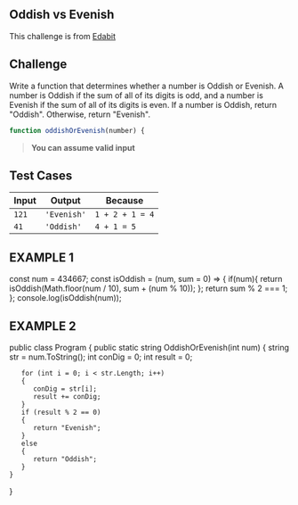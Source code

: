 Oddish vs Evenish
---

This challenge is from [Edabit](https://edabit.com/challenge/r6TSNwkLZ2DgsoKiH)

## Challenge

Write a function that determines whether a number is Oddish or Evenish. A number is Oddish if the sum of all of its digits is odd, and a number is Evenish if the sum of all of its digits is even. If a number is Oddish, return "Oddish". Otherwise, return "Evenish".

```js
function oddishOrEvenish(number) {
```

> **You can assume valid input**

## Test Cases

Input | Output | Because
---|---|---
`121` | `'Evenish'` | `1 + 2 + 1 = 4`
`41` | `'Oddish'` | `4 + 1 = 5`

## EXAMPLE 1

const num = 434667;
const isOddish = (num, sum = 0) => {
   if(num){
      return isOddish(Math.floor(num / 10), sum + (num % 10));
   };
   return sum % 2 === 1;
};
console.log(isOddish(num));

## EXAMPLE 2

public class Program
{
    public static string OddishOrEvenish(int num)
    {
       string str = num.ToString();
       int conDig = 0;
       int result = 0;

       for (int i = 0; i < str.Length; i++)
       {
          conDig = str[i];
          result += conDig;
       }
       if (result % 2 == 0)
       {
          return "Evenish";
       }
       else
       {
          return "Oddish";
       }
    }
}
